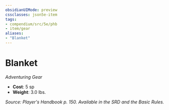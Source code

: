```yaml
---
obsidianUIMode: preview
cssclasses: json5e-item
tags:
- compendium/src/5e/phb
- item/gear
aliases: 
- "Blanket"
---
```

# Blanket
*Adventuring Gear*  

- **Cost**: 5 sp
- **Weight**: 3.0 lbs.

*Source: Player's Handbook p. 150. Available in the SRD and the Basic Rules.*